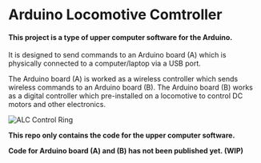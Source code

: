 # Arduino Locomotive Comtroller


#### This project is a type of upper computer software for the Arduino.


It is designed to send commands to an Arduino board (A) which is physically connected to a computer/laptop via a USB port.



The Arduino board (A) is worked as a wireless controller which sends wireless commands to an Arduino board (B). The Arduino board (B) works as a digital controller which pre-installed on a locomotive to control DC motors and other electronics.

![ALC Control Ring](https://user-images.githubusercontent.com/45490638/147039785-4daca912-c195-4a42-b17d-fa54e136255c.png)

**This repo only contains the code for the upper computer software.**

**Code for Arduino board (A) and (B) has not been published yet. (WIP)**
